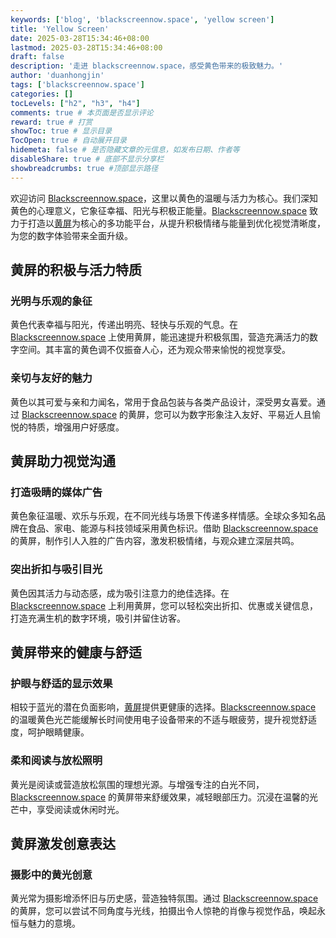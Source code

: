 ```yaml
---
keywords: ['blog', 'blackscreennow.space', 'yellow screen']
title: 'Yellow Screen'
date: 2025-03-28T15:34:46+08:00
lastmod: 2025-03-28T15:34:46+08:00
draft: false
description: '走进 blackscreennow.space，感受黄色带来的极致魅力。'
author: 'duanhongjin'
tags: ['blackscreennow.space']
categories: []
tocLevels: ["h2", "h3", "h4"]
comments: true # 本页面是否显示评论
reward: true # 打赏
showToc: true # 显示目录
TocOpen: true # 自动展开目录
hidemeta: false # 是否隐藏文章的元信息，如发布日期、作者等
disableShare: true # 底部不显示分享栏
showbreadcrumbs: true #顶部显示路径
---
```


欢迎访问 [Blackscreennow.space](https://www.blackscreennow.space)，这里以黄色的温暖与活力为核心。我们深知黄色的心理意义，它象征幸福、阳光与积极正能量。[Blackscreennow.space](https://www.blackscreennow.space) 致力于打造以[黄屏](https://www.blackscreennow.space/yellow-screen)为核心的多功能平台，从提升积极情绪与能量到优化视觉清晰度，为您的数字体验带来全面升级。

## 黄屏的积极与活力特质

### 光明与乐观的象征

黄色代表幸福与阳光，传递出明亮、轻快与乐观的气息。在 [Blackscreennow.space](https://www.blackscreennow.space) 上使用黄屏，能迅速提升积极氛围，营造充满活力的数字空间。其丰富的黄色调不仅振奋人心，还为观众带来愉悦的视觉享受。

### 亲切与友好的魅力

黄色以其可爱与亲和力闻名，常用于食品包装与各类产品设计，深受男女喜爱。通过 [Blackscreennow.space](https://www.blackscreennow.space) 的黄屏，您可以为数字形象注入友好、平易近人且愉悦的特质，增强用户好感度。

## 黄屏助力视觉沟通

### 打造吸睛的媒体广告

黄色象征温暖、欢乐与乐观，在不同光线与场景下传递多样情感。全球众多知名品牌在食品、家电、能源与科技领域采用黄色标识。借助 [Blackscreennow.space](https://www.blackscreennow.space) 的黄屏，制作引人入胜的广告内容，激发积极情绪，与观众建立深层共鸣。

### 突出折扣与吸引目光

黄色因其活力与动态感，成为吸引注意力的绝佳选择。在 [Blackscreennow.space](https://www.blackscreennow.space) 上利用黄屏，您可以轻松突出折扣、优惠或关键信息，打造充满生机的数字环境，吸引并留住访客。

## 黄屏带来的健康与舒适

### 护眼与舒适的显示效果

相较于蓝光的潜在负面影响，[黄屏](https://www.blackscreennow.space/yellow-screen)提供更健康的选择。[Blackscreennow.space](https://www.blackscreennow.space) 的温暖黄色光芒能缓解长时间使用电子设备带来的不适与眼疲劳，提升视觉舒适度，呵护眼睛健康。

### 柔和阅读与放松照明

黄光是阅读或营造放松氛围的理想光源。与增强专注的白光不同，[Blackscreennow.space](https://www.blackscreennow.space) 的黄屏带来舒缓效果，减轻眼部压力。沉浸在温馨的光芒中，享受阅读或休闲时光。

## 黄屏激发创意表达

### 摄影中的黄光创意

黄光常为摄影增添怀旧与历史感，营造独特氛围。通过 [Blackscreennow.space](https://www.blackscreennow.space) 的黄屏，您可以尝试不同角度与光线，拍摄出令人惊艳的肖像与视觉作品，唤起永恒与魅力的意境。

